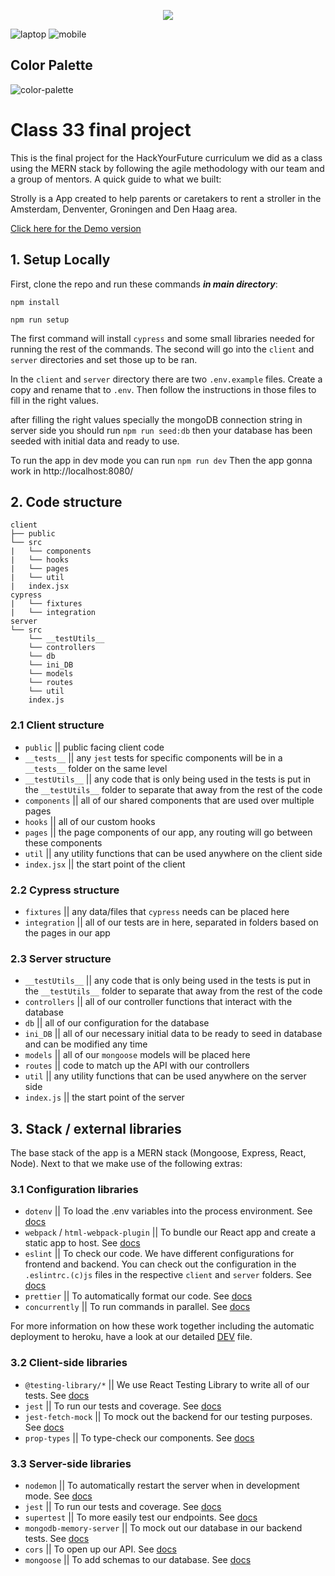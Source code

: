 <p align="center">

<img src="https://user-images.githubusercontent.com/55986532/147880982-d828d16b-b795-4e7e-bb12-2fe93dfa9dae.png" />

</p>

![laptop](https://user-images.githubusercontent.com/55986532/150634955-1c8743ea-a456-459f-bee7-baaed697c2cd.png)
![mobile](https://user-images.githubusercontent.com/55986532/150634958-da4926b4-f09b-4b31-89b4-1560cdece697.png)

## Color Palette

![color-palette](https://user-images.githubusercontent.com/55986532/147879490-197e126a-612c-4112-ab02-a4a5a058021e.png)

# Class 33 final project

This is the final project for the HackYourFuture curriculum we did as a class using the MERN stack by following the agile methodology with our team and a group of mentors. A quick guide to what we built:

Strolly is a App created to help parents or caretakers to rent a stroller in the Amsterdam, Denventer, Groningen and Den Haag area.

[Click here for the Demo version](https://strolly-hyf-graduation.herokuapp.com/)

## 1. Setup Locally

First, clone the repo and run these commands _**in main directory**_:

`npm install`

`npm run setup`

The first command will install `cypress` and some small libraries needed for running the rest of the commands. The second will go into the `client` and `server` directories and set those up to be ran.

In the `client` and `server` directory there are two `.env.example` files. Create a copy and rename that to `.env`. Then follow the instructions in those files to fill in the right values.

after filling the right values specially the mongoDB connection string in server side you should run `npm run seed:db` then your database has been seeded with initial data and ready to use.

To run the app in dev mode you can run `npm run dev`
Then the app gonna work in http://localhost:8080/

## 2. Code structure

```
client
├── public
└── src
|   └── components
|   └── hooks
|   └── pages
|   └── util
|   index.jsx
cypress
|   └── fixtures
|   └── integration
server
└── src
    └── __testUtils__
    └── controllers
    └── db
    └── ini_DB
    └── models
    └── routes
    └── util
    index.js
```

### 2.1 Client structure

- `public` || public facing client code
- `__tests__` || any `jest` tests for specific components will be in a `__tests__` folder on the same level
- `__testUtils__` || any code that is only being used in the tests is put in the `__testUtils__` folder to separate that away from the rest of the code
- `components` || all of our shared components that are used over multiple pages
- `hooks` || all of our custom hooks
- `pages` || the page components of our app, any routing will go between these components
- `util` || any utility functions that can be used anywhere on the client side
- `index.jsx` || the start point of the client

### 2.2 Cypress structure

- `fixtures` || any data/files that `cypress` needs can be placed here
- `integration` || all of our tests are in here, separated in folders based on the pages in our app

### 2.3 Server structure

- `__testUtils__` || any code that is only being used in the tests is put in the `__testUtils__` folder to separate that away from the rest of the code
- `controllers` || all of our controller functions that interact with the database
- `db` || all of our configuration for the database
- `ini_DB` || all of our necessary initial data to be ready to seed in database and can be modified any time
- `models` || all of our `mongoose` models will be placed here
- `routes` || code to match up the API with our controllers
- `util` || any utility functions that can be used anywhere on the server side
- `index.js` || the start point of the server

## 3. Stack / external libraries

The base stack of the app is a MERN stack (Mongoose, Express, React, Node). Next to that we make use of the following extras:

### 3.1 Configuration libraries

- `dotenv` || To load the .env variables into the process environment. See [docs](https://www.npmjs.com/package/dotenv)
- `webpack` / `html-webpack-plugin` || To bundle our React app and create a static app to host. See [docs](https://webpack.js.org/)
- `eslint` || To check our code. We have different configurations for frontend and backend. You can check out the configuration in the `.eslintrc.(c)js` files in the respective `client` and `server` folders. See [docs](https://eslint.org/)
- `prettier` || To automatically format our code. See [docs](https://prettier.io/)
- `concurrently` || To run commands in parallel. See [docs](https://github.com/open-cli-tools/concurrently#readme)

For more information on how these work together including the automatic deployment to heroku, have a look at our detailed [DEV](./DEV.md) file.

### 3.2 Client-side libraries

- `@testing-library/*` || We use React Testing Library to write all of our tests. See [docs](https://testing-library.com/docs/react-testing-library/intro/)
- `jest` || To run our tests and coverage. See [docs](https://jestjs.io/)
- `jest-fetch-mock` || To mock out the backend for our testing purposes. See [docs](https://github.com/jefflau/jest-fetch-mock#readme)
- `prop-types` || To type-check our components. See [docs](https://github.com/facebook/prop-types)

### 3.3 Server-side libraries

- `nodemon` || To automatically restart the server when in development mode. See [docs](https://nodemon.io/)
- `jest` || To run our tests and coverage. See [docs](https://jestjs.io/)
- `supertest` || To more easily test our endpoints. See [docs](https://github.com/visionmedia/supertest#readme)
- `mongodb-memory-server` || To mock out our database in our backend tests. See [docs](https://github.com/nodkz/mongodb-memory-server)
- `cors` || To open up our API. See [docs](https://github.com/expressjs/cors#readme)
- `mongoose` || To add schemas to our database. See [docs](https://mongoosejs.com/)
